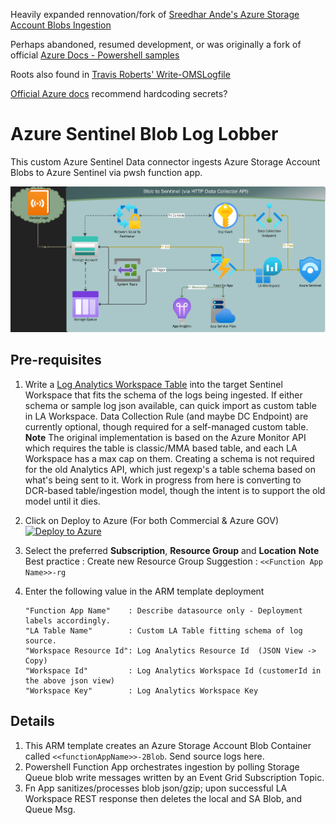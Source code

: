 Heavily expanded rennovation/fork of
[Sreedhar Ande's Azure Storage Account Blobs Ingestion](https://github.com/sreedharande/AzureStorageAccountBlobsIngestion)

Perhaps abandoned, resumed development, or was originally a fork of official
[Azure Docs - Powershell samples](https://github.com/Azure/azure-docs-powershell-samples/blob/master/storage/post-storage-logs-to-log-analytics/PostStorageLogs2LogAnalytics.ps1)

Roots also found in [Travis Roberts' Write-OMSLogfile](https://github.com/tsrob50/LogAnalyticsAPIFunction/tree/master)

[Official Azure docs](https://learn.microsoft.com/en-us/previous-versions/azure/azure-monitor/logs/data-collector-api?tabs=powershell#sample-requests) recommend hardcoding secrets?

# Azure Sentinel Blob Log Lobber
This custom Azure Sentinel Data connector ingests Azure Storage Account Blobs to Azure Sentinel via pwsh function app.

![Log Ingestion Flow](./images/Flow2.PNG)

## **Pre-requisites**
1. Write a [Log Analytics Workspace Table](https://learn.microsoft.com/en-us/azure/azure-monitor/logs/create-custom-table?tabs=azure-powershell-1%2Cazure-portal-2%2Cazure-portal-3) into the target Sentinel Workspace that fits the schema of the logs being ingested. If either schema or sample log json available, can quick import as custom table in LA Workspace. Data Collection Rule (and maybe DC Endpoint) are currently optional, though required for a self-managed custom table. **Note** The original implementation is based on the Azure Monitor API which requires the table is classic/MMA based table, and each LA Workspace has a max cap on them. Creating a schema is not required for the old Analytics API, which just regexp's a table schema based on what's being sent to it. Work in progress from here is converting to DCR-based table/ingestion model, though the intent is to support the old model until it dies.

2. Click on Deploy to Azure (For both Commercial & Azure GOV)
[![Deploy to Azure](https://aka.ms/deploytoazurebutton)](https://portal.azure.com/#create/Microsoft.Template/uri/https%3A%2F%2Fraw.githubusercontent.com%2FMfMpEng%2FAzureSentinelBlobLogLobber%2Frefs%2Fheads%2Fmain%2Fazuredeploy.json)

3. Select the preferred **Subscription**, **Resource Group** and **Location**
   **Note**
   Best practice : Create new Resource Group
   Suggestion    : ```<<Function App Name>>-rg```

4. Enter the following value in the ARM template deployment
	```
	"Function App Name"    : Describe datasource only - Deployment labels accordingly.
	"LA Table Name"        : Custom LA Table fitting schema of log source.
	"Workspace Resource Id": Log Analytics Resource Id​  (JSON View -> Copy)
	"Workspace Id"         : Log Analytics Workspace Id​ (customerId in the above json view)
	"Workspace Key"        : Log Analytics Workspace Key
	```

## Details
1. This ARM template creates an Azure Storage Account Blob Container called ```<<functionAppName>>-2Blob```. Send source logs here.
2. Powershell Function App orchestrates ingestion by polling Storage Queue blob write messages written by an Event Grid Subscription Topic.
3. Fn App sanitizes/processes blob json/gzip; upon successful LA Workspace REST response then deletes the local and SA Blob, and Queue Msg.
